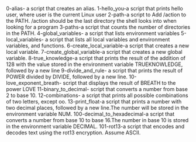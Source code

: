  0-alias- a script that creates an alias.
1-hello_you-a script that prints hello user, where user is the current Linux user
2-path-a script to Add /action to the PATH. /action should be the last directory the shell looks into when looking for a program
3-paths-a script that counts the number of directories in the PATH.
4-global_variables- a script that lists environment variables
5-local_variables- a script that lists all local variables and environment variables, and functions.
6-create_local_variable-a script that creates a new local variable.
7-create_global_variable-a script that creates a new global variable.
8-true_knowledge-a script that prints the result of the addition of 128 with the value stored in the environment variable TRUEKNOWLEDGE, followed by a new line
9-divide_and_rule- a script that prints the result of POWER divided by DIVIDE, followed by a new line.
10-love_exponent_breath- script that displays the result of BREATH to the power LOVE
11-binary_to_decimal- script that converts a number from base 2 to base 10.
12-combinations- a script that prints all possible combinations of two letters, except oo.
13-print_float-a script that prints a number with two decimal places, followed by a new line.The number will be stored in the environment variable NUM.
100-decimal_to_hexadecimal-a script that converts a number from base 10 to base 16.The number in base 10 is stored in the environment variable DECIMAL.
101-rot13-a script that encodes and decodes text using the rot13 encryption. Assume ASCII.
